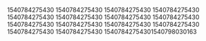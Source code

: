 1540784275430
1540784275430
1540784275430
1540784275430
1540784275430
1540784275430
1540784275430
1540784275430
1540784275430
1540784275430
1540784275430
1540784275430
1540784275430
1540784275430
15407842754301540798030163